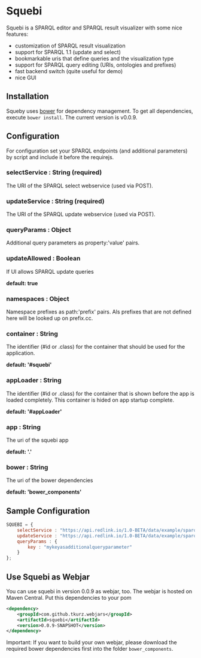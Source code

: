 Squebi
======

Squebi is a SPARQL editor and SPARQL result visualizer with some nice features:

* customization of SPARQL result visualization
* support for SPARQL 1.1 (update and select)
* bookmarkable uris that define queries and the visualization type
* support for SPARQL query editing (URIs, ontologies and prefixes)
* fast backend switch (quite useful for demo)
* nice GUI

Installation
------------

Squeby uses [bower](http://bower.io/) for dependency management. To get all dependencies, execute `bower install`.
The current version is v0.0.9.

Configuration
-------------

For configuration set your SPARQL endpoints (and additional parameters) by script and include it before the requirejs.

### selectService : String (required)
The URI of the SPARQL select webservice (used via POST).

### updateService : String (required)
The URI of the SPARQL update webservice (used via POST).

### queryParams : Object
Additional query parameters as property:'value' pairs.

### updateAllowed : Boolean
If UI allows SPARQL update queries

**default: true**

### namespaces : Object
Namespace prefixes as path:'prefix' pairs. Als prefixes that are not defined here will be looked up on prefix.cc.

### container : String
The identifier (#id or .class) for the container that should be used for the application.

**default: '#squebi'**

### appLoader : String
The identifier (#id or .class) for the container that is shown before the app is loaded completely. This container is hided on app startup complete.

**default: '#appLoader'**

### app : String
The uri of the squebi app

**default: '.'**

### bower : String
The uri of the bower dependencies

**default: 'bower_components'**

## Sample Configuration

```javascript
SQUEBI = {
    selectService : "https://api.redlink.io/1.0-BETA/data/example/sparql/select",
    updateService : "https://api.redlink.io/1.0-BETA/data/example/sparql/update",
    queryParams : {
        key : "mykeyasadditionalqueryparameter"
    }
};
```

## Use Squebi as Webjar
You can use squebi in version 0.0.9 as webjar, too. The webjar is hosted on Maven Central. Put this dependencies to your pom

```xml
<dependency>
    <groupId>com.github.tkurz.webjars</groupId>
    <artifactId>squebi</artifactId>
    <version>0.0.9-SNAPSHOT</version>
</dependency>
```

Important: If you want to build your own webjar, please download the required bower dependencies first into the folder `bower_components`.
